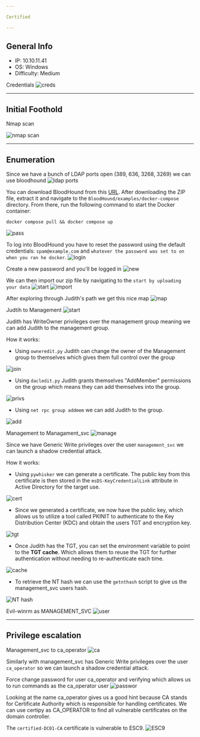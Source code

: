 ```yaml
---

Certified

---
```


## General Info

- IP: 10.10.11.41
- OS: Windows  
- Difficulty: Medium

Credentials
![creds](https://github.com/J4ck3lXploit/HTB-writeups/blob/main/Images/Screenshot%202025-03-10%20114939.png)

---

## Initial Foothold

Nmap scan

![nmap scan](https://github.com/J4ck3lXploit/HTB-writeups/blob/main/Images/Screenshot%202025-03-10%20114956.png)

---

## Enumeration 

Since we have a bunch of LDAP ports open (389, 636, 3268, 3269) we can use bloodhound
![ldap ports](https://github.com/J4ck3lXploit/HTB-writeups/blob/main/Images/Screenshot%202025-03-10%20115008.png)


You can download BloodHound from this [URL](https://github.com/SpecterOps/BloodHound/releases/tag/v7.0.1). After downloading the ZIP file, extract it and navigate to the `BloodHound/examples/docker-compose` directory. From there, run the following command to start the Docker container:

```docker compose pull && docker compose up```

![pass](https://github.com/J4ck3lXploit/HTB-writeups/blob/main/Images/Screenshot%202025-03-10%20115016.png)

To log into BloodHound you have to reset the password using the default credentials: `spam@example.com` and `whatever the password was set to on when you ran he docker`.
![login](https://github.com/J4ck3lXploit/HTB-writeups/blob/main/Images/Screenshot%202025-03-10%20115023.png)

Create a new password and you'll be logged in 
![new](https://github.com/J4ck3lXploit/HTB-writeups/blob/main/Images/Screenshot%202025-03-10%20115028.png)

We can then import our zip file by navigating to the `start by uploading your data`
![start](https://github.com/J4ck3lXploit/HTB-writeups/blob/main/Images/Screenshot%202025-03-10%20115035.png)
![import](https://github.com/J4ck3lXploit/HTB-writeups/blob/main/Images/Screenshot%202025-03-10%20115041.png)

After exploring through Judith's path we get this nice map
![map](https://github.com/J4ck3lXploit/HTB-writeups/blob/main/Images/Screenshot%202025-03-10%20115047.png)

Judtih to Management
![start](https://github.com/J4ck3lXploit/HTB-writeups/blob/main/Images/Screenshot%202025-03-10%20115052.png)

Judith has WriteOwner privileges over the management group meaning we can add Judith to the management group.

How it works:
- Using `owneredit.py` Judith can change the owner of the Management group to themselves which gives them full control over the group

![join](https://github.com/J4ck3lXploit/HTB-writeups/blob/main/Images/Screenshot%202025-03-10%20115058.png)

- Using `dacledit.py` Judith grants themselves "AddMember" permissions on the group which means they can add themselves into the group.

![privs](https://github.com/J4ck3lXploit/HTB-writeups/blob/main/Images/Screenshot%202025-03-10%20115105.png)

- Using `net rpc group addmem` we can add Judith to the group.

![add](https://github.com/J4ck3lXploit/HTB-writeups/blob/main/Images/Screenshot%202025-03-10%20115111.png)

Management to Managament_svc
![manage](https://github.com/J4ck3lXploit/HTB-writeups/blob/main/Images/Screenshot%202025-03-10%20115118.png)

Since we have Generic Write privileges over the user `management_svc` we can launch a shadow credential attack. 

How it works:
- Using `pywhisker` we can generate a certificate. The public key from this certificate is then stored in the `msDS-KeyCredentialLink` attribute in Active Directory for the target use.

![cert](https://github.com/J4ck3lXploit/HTB-writeups/blob/main/Images/Screenshot%202025-03-10%20115335.png)

- Since we generated a certificate, we now have the public key, which allows us to utilize a tool called PKINIT to authenticate to the Key Distribution Center (KDC) and obtain the users TGT and encryption key.

![tgt](https://github.com/J4ck3lXploit/HTB-writeups/blob/main/Images/Screenshot%202025-03-10%20115353.png)

- Once Judith has the TGT, you can set the environment variable to point to the **TGT cache**. Which allows them to reuse the TGT for further authentication without needing to re-authenticate each time.

![cache](https://github.com/J4ck3lXploit/HTB-writeups/blob/main/Images/Screenshot%202025-03-10%20115359.png)

- To retrieve the NT hash we can use the `getnthash` script to give us the management_svc users hash.

![NT hash](https://github.com/J4ck3lXploit/HTB-writeups/blob/main/Images/Screenshot%202025-03-10%20115405.png)

Evil-winrm as MANAGEMENT_SVC
![user](https://github.com/J4ck3lXploit/HTB-writeups/blob/main/Images/Screenshot%202025-03-10%20115411.png)

---

## Privilege escalation

Management_svc to ca_operator
![ca](https://github.com/J4ck3lXploit/HTB-writeups/blob/main/Images/Screenshot%202025-03-10%20115419.png)

Similarly with management_svc has Generic Write privileges over the user `ca_operator` so we can launch a shadow credential attack. 

Force change password for user ca_operator and verifying which allows us to run commands as the ca_operator user
![passwor](https://github.com/J4ck3lXploit/HTB-writeups/blob/main/Images/Screenshot%202025-03-10%20115430.png)

Looking at the name ca_operator gives us a good hint because CA stands for Certificate Authority which is responsible for handling certificates. We can use certipy as CA_OPERATOR to find all vulnerable certificates on the domain controller. 

The `certified-DC01-CA` certificate is vulnerable to ESC9.
![ESC9](https://github.com/J4ck3lXploit/HTB-writeups/blob/main/Images/Screenshot%202025-03-10%20115437.png)



